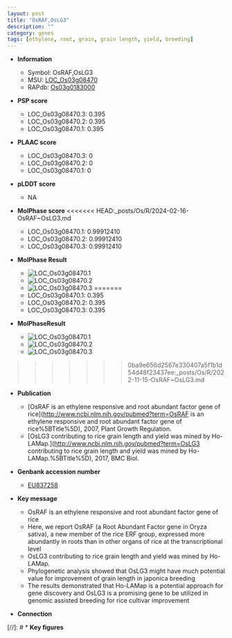 ```yaml
---
layout: post
title: "OsRAF,OsLG3"
description: ""
category: genes
tags: [ethylene, root, grain, grain length, yield, breeding]
---
```


* **Information**  
    + Symbol: OsRAF,OsLG3  
    + MSU: [LOC_Os03g08470](http://rice.plantbiology.msu.edu/cgi-bin/ORF_infopage.cgi?orf=LOC_Os03g08470)  
    + RAPdb: [Os03g0183000](http://rapdb.dna.affrc.go.jp/viewer/gbrowse_details/irgsp1?name=Os03g0183000)  

* **PSP score**  
    + LOC_Os03g08470.3: 0.395 
    + LOC_Os03g08470.2: 0.395 
    + LOC_Os03g08470.1: 0.395 

* **PLAAC score**  
    + LOC_Os03g08470.3: 0 
    + LOC_Os03g08470.2: 0 
    + LOC_Os03g08470.1: 0 

* **pLDDT score**
    + NA


* **MolPhase score**
<<<<<<< HEAD:_posts/Os/R/2024-02-16-OsRAF~OsLG3.md
    + LOC_Os03g08470.1: 0.99912410
    + LOC_Os03g08470.2: 0.99912410
    + LOC_Os03g08470.3: 0.99912410

* **MolPhase Result**
    + ![LOC_Os03g08470.1](https://304243504.github.io/Pictures/LOC_Os03g/LOC_Os03g08470.1.png)
    + ![LOC_Os03g08470.2](https://304243504.github.io/Pictures/LOC_Os03g/LOC_Os03g08470.2.png)
    + ![LOC_Os03g08470.3](https://304243504.github.io/Pictures/LOC_Os03g/LOC_Os03g08470.3.png)
=======
    + LOC_Os03g08470.1: 0.395
    + LOC_Os03g08470.2: 0.395
    + LOC_Os03g08470.3: 0.395

* **MolPhaseResult**
    + ![LOC_Os03g08470.1](https://ricepsp.github.io/pictures/LOC_Os03g/LOC_Os03g08470.1.png)
    + ![LOC_Os03g08470.2](https://ricepsp.github.io/pictures/LOC_Os03g/LOC_Os03g08470.2.png)
    + ![LOC_Os03g08470.3](https://ricepsp.github.io/pictures/LOC_Os03g/LOC_Os03g08470.3.png)
>>>>>>> 0ba9e656d2567e330407a5f1b1d54d48f23437ee:_posts/Os/R/2022-11-15-OsRAF~OsLG3.md

* **Publication**  
    + [OsRAF is an ethylene responsive and root abundant factor gene of rice](http://www.ncbi.nlm.nih.gov/pubmed?term=OsRAF is an ethylene responsive and root abundant factor gene of rice%5BTitle%5D), 2007, Plant Growth Regulation.
    + [OsLG3 contributing to rice grain length and yield was mined by Ho-LAMap.](http://www.ncbi.nlm.nih.gov/pubmed?term=OsLG3 contributing to rice grain length and yield was mined by Ho-LAMap.%5BTitle%5D), 2017, BMC Biol.

* **Genbank accession number**  
    + [EU837258](http://www.ncbi.nlm.nih.gov/nuccore/EU837258)

* **Key message**  
    + OsRAF is an ethylene responsive and root abundant factor gene of rice
    + Here, we report OsRAF (a Root Abundant Factor gene in Oryza sativa), a new member of the rice ERF group, expressed more abundantly in roots than in other organs of rice at the transcriptional level
    + OsLG3 contributing to rice grain length and yield was mined by Ho-LAMap.
    + Phylogenetic analysis showed that OsLG3 might have much potential value for improvement of grain length in japonica breeding
    + The results demonstrated that Ho-LAMap is a potential approach for gene discovery and OsLG3 is a promising gene to be utilized in genomic assisted breeding for rice cultivar improvement

* **Connection**  

[//]: # * **Key figures**  


